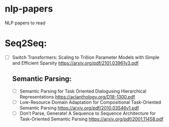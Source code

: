 # nlp-papers
NLP papers to read


# Seq2Seq:

- [ ] Switch Transformers: Scaling to Trillion Parameter Models with Simple and Efficient Sparsity https://arxiv.org/pdf/2101.03961v3.pdf

    ## Semantic Parsing:

    - [ ] Semantic Parsing for Task Oriented Dialogusing Hierarchical Representations https://aclanthology.org/D18-1300.pdf
    - [ ] Low-Resource Domain Adaptation for Compositional Task-Oriented Semantic Parsing https://arxiv.org/pdf/2010.03546v1.pdf
    - [ ] Don’t Parse, Generate! A Sequence to Sequence Architecture for Task-Oriented Semantic Parsing https://arxiv.org/pdf/2001.11458.pdf
